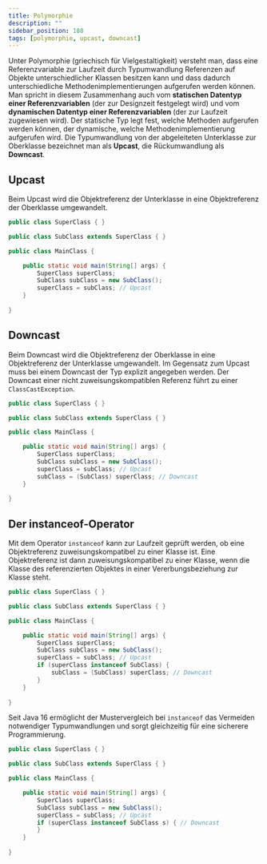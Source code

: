 ```yaml
---
title: Polymorphie
description: ""
sidebar_position: 180
tags: [polymorphie, upcast, downcast]
---
```


Unter Polymorphie (griechisch für Vielgestaltigkeit) versteht man, dass eine Referenzvariable zur Laufzeit durch Typumwandlung Referenzen auf Objekte unterschiedlicher Klassen besitzen kann und dass dadurch unterschiedliche Methodenimplementierungen aufgerufen 
werden können. Man spricht in diesem Zusammenhang auch vom **statischen Datentyp einer Referenzvariablen** (der zur Designzeit festgelegt wird) und vom **dynamischen Datentyp einer Referenzvariablen** (der zur Laufzeit zugewiesen wird). Der statische Typ legt 
fest, welche Methoden aufgerufen werden können, der dynamische, welche Methodenimplementierung aufgerufen wird. Die Typumwandlung von der abgeleiteten Unterklasse zur Oberklasse bezeichnet man als **Upcast**, die Rückumwandlung als **Downcast**.


## Upcast
Beim Upcast wird die Objektreferenz der Unterklasse in eine Objektreferenz der Oberklasse umgewandelt.

```java
public class SuperClass { }

public class SubClass extends SuperClass { }

public class MainClass {

    public static void main(String[] args) {
        SuperClass superClass;
        SubClass subClass = new SubClass();
        superClass = subClass; // Upcast
    }
  
}
```

## Downcast
Beim Downcast wird die Objektreferenz der Oberklasse in eine Objektreferenz der Unterklasse umgewandelt. Im Gegensatz zum Upcast muss bei einem Downcast der Typ explizit angegeben werden. Der Downcast einer nicht zuweisungskompatiblen Referenz führt zu einer 
`ClassCastException`.

```java
public class SuperClass { }

public class SubClass extends SuperClass { }

public class MainClass {

    public static void main(String[] args) {
        SuperClass superClass;
        SubClass subClass = new SubClass();
        superClass = subClass; // Upcast
        subClass = (SubClass) superClass; // Downcast
    }
  
}
```

## Der instanceof-Operator
Mit dem Operator `instanceof` kann zur Laufzeit geprüft werden, ob eine Objektreferenz zuweisungskompatibel zu einer Klasse ist. Eine Objektreferenz ist dann zuweisungskompatibel zu einer Klasse, wenn die Klasse des referenzierten Objektes in einer 
Vererbungsbeziehung zur Klasse steht.

```java
public class SuperClass { }

public class SubClass extends SuperClass { }

public class MainClass {

    public static void main(String[] args) {
        SuperClass superClass;
        SubClass subClass = new SubClass();
        superClass = subClass; // Upcast
        if (superClass instanceof SubClass) {
            subClass = (SubClass) superClass; // Downcast
        }
    }
  
}
```

Seit Java 16 ermöglicht der Mustervergleich bei `instanceof` das Vermeiden notwendiger Typumwandlungen und sorgt gleichzeitig für eine sicherere Programmierung.

```java
public class SuperClass { }

public class SubClass extends SuperClass { }

public class MainClass {

    public static void main(String[] args) {
        SuperClass superClass;
        SubClass subClass = new SubClass();
        superClass = subClass; // Upcast
        if (superClass instanceof SubClass s) { // Downcast
        }
    }
  
}
```
